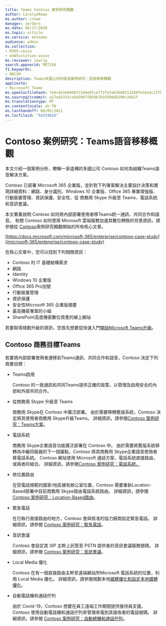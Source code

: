 ```yaml
---
title: Teams Contoso 案例研究概觀
author: CarolynRowe
ms.author: crowe
manager: serdars
ms.date: 06/17/2020
ms.topic: article
ms.service: msteams
audience: admin
ms.collection:
- M365-voice
- m365solution-voice
ms.reviewer: jowrig
search.appverid: MET150
f1.keywords:
- NOCSH
description: Teams多國公司的語音案例研究：語音移移概觀
appliesto:
- Microsoft Teams
ms.openlocfilehash: fa9c4e3e8468723d4e0fce7f2fa5a61646213260fe16a3c137b6c8fe7e01a635
ms.sourcegitcommit: a17ad3332ca5d2997f85db7835500d8190c34b2f
ms.translationtype: MT
ms.contentlocale: zh-TW
ms.lasthandoff: 08/05/2021
ms.locfileid: "54319626"
---
```

# <a name="contoso-case-study-teams-voice-migration-overview"></a>Contoso 案例研究：Teams語音移移概觀

本文介紹一個案例分析，瞭解一家虛構的多國公司 Contoso 如何為組織Teams語音解決方案。

Contoso 已部署 Microsoft 365 企業版，並針對下列專案解決主要設計決策和實現詳細資料：網路、身分識別、Windows 10 企業版、Office 365 專業增強版、行動裝置管理、資訊保護、安全性、從 商務用 Skype 升級至 Teams、電話系統 和音訊會議。  

本文著重說明 Contoso 如何將內部部署使用者移Teams統一通訊、共同合作和語音。 有關 Contoso 如何使用 Microsoft 雲端服務加速其數位轉換的背景資訊，請參閱從 [Contoso](/microsoft-365/enterprise/contoso-case-study)案例研究概觀開始的所有核心文章。

[https://docs.microsoft.com/microsoft-365/enterprise/contoso-case-study](/microsoft-365/enterprise/contoso-case-study) 

在核心文章中，您可以找到下列相關資訊：  

- Contoso 的 IT 基礎結構需求
- 網路
- Identity
- Windows 10 企業版
- Office 365 Pro加號
- 行動裝置管理
- 資訊保護
- 安全性Microsoft 365 企業版摘要
- 最高機密專案的小組
- SharePoint高度機密數位資產的線上網站

若要取得規劃升級的資訊，您首先想要從快速入門[開始Microsoft Teams升級](upgrade-start-here.md)。

## <a name="contoso-business-goals-for-teams"></a>Contoso 商務目標Teams

若要將內部部署使用者遷移到Teams通訊、共同合作和語音，Contoso 決定下列商業目標：

- Teams啟用 

  Contoso 的一致通訊和共同Teams提供正確的政策，以管理及啟用安全的內部和外部共同合作。 

- 從商務用 Skype 升級至 Teams 

  商務用 Skype在 Contoso 中廣泛部署。 由於需要移轉舊版系統，Contoso 決定將其使用者商務用 Skype升級Teams。 詳細資訊，請參閱[Contoso 案例研究：Teams方案](voice-case-study-migration-plan.md)。

- 電話系統  

  商務用 Skype企業語音功能廣泛部署在 Contoso 中。 由於需要將舊版系統移轉為中繼伺服器的下一個躍點，Contoso 將其商務用 Skype企業語音使用者移電話系統。 Contoso 網站使用 Microsoft 通話方案、電話系統直接路由，或兩者的組合。 詳細資訊，請參閱[Contoso 案例研究：電話系統。](voice-case-study-phone-system.md)

- 依位置路由 

  在受電話規範的國家/地區擁有辦公室位置，Contoso 需要重新Location-Based部署中目前商務用 Skype路由電話系統路由。 詳細資訊，請參閱 [Contoso 案例研究：Location-Based路由](voice-case-study-location-based-routing.md)。

- 緊急電話 

  在已執行直接路由的地方，Contoso 會與核准的協力廠商設定緊急電話。 詳細資訊，請參閱 [Contoso 案例研究：緊急電話](voice-case-study-emergency-calling.md)。

- 音訊會議 

  Contoso 會設定其 SIP 主幹上託管至 PSTN 提供者的音訊會議服務號碼。 詳細資訊，請參閱 [Contoso 案例研究：音訊會議](voice-case-study-audio-conferencing.md)。 

- Local Media 優化 

  Contoso 在有一個直接路由主幹至遠端網站所Microsoft 電話系統的位置，利用 Local Media 優化。 詳細資訊，請參閱規劃本地[媒體優化和](direct-routing-media-optimization.md)[設定本地媒體優化](direct-routing-media-optimization-configure.md)。

- 自動電話機和通話佇列

  由於 Covid-19，Contoso 想要在員工遠端工作期間提供接待員支援。 Contoso 使用自動電話機和通話佇列來管理來電到其接收者的電話號碼。 詳細資訊，請參閱 [Contoso 案例研究：自動總機和通話佇列](voice-case-study-call-queues.md)。
